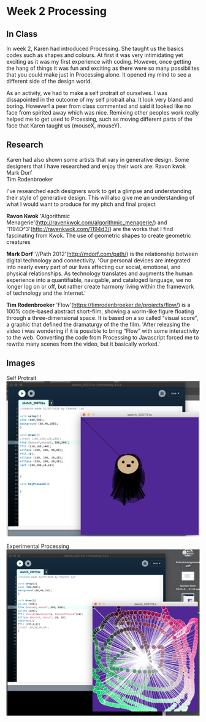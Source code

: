 # Week 2 Processing

## In Class
In week 2, Karen had introduced Processing. She taught us the basics codes such as shapes and colours. At first it was very intimidating yet exciting as it was my first experience with coding. However, once getting the hang of things it was fun and exciting as there were so many possibilites that you could make just in Processing alone. It opened my mind to see a different side of the design world. 

As an activity, we had to make a self protrait of ourselves. I was dissapointed in the outcome of my self protrait aha. It look very bland and boring. However! a peer from class commented and said it looked like no face from spirited away which was nice. Remixing other peoples work really helped me to get used to Prcessing, such as moving different parts of the face that Karen taught us (mouseX, mouseY). 

## Research

Karen had also shown some artists that vary in generative design. Some designers that I have researched and enjoy their work are:
Ravon kwok <br/>
Mark Dorf <br/>
Tim Rodenbroeker <br/>

I've researched each designers work to get a glimpse and understanding their style of generative design. This will also give me an understanding of what I would want to produce for my pitch and final project 

__Ravon Kwok__ 
'Algorithmic Menagerie'(http://ravenkwok.com/algorithmic_menagerie/) and '1194D^3'(http://ravenkwok.com/1194d3/) are the works that I find fascinating from Kwok. The use of geometric shapes to create geometric creatures 

__Mark Dorf__
'//Path 2012'(http://mdorf.com/path/) is the relationship between digital technology and connectivity. 
'Our personal devices are integrated into nearly every part of our lives affecting our social, emotional, and physical relationships. As technology translates and augments the human experience into a quantifiable, navigable, and cataloged language, we no longer log on or off, but rather create harmony living within the framework of technology and the Internet.'

__Tim Rodenbroeker__
'Flow'(https://timrodenbroeker.de/projects/flow/) is a 100% code-based abstract short-film, showing a worm-like figure floating through a three-dimensional space. It is based on a so called “visual score”, a graphic that defined the dramaturgy of the the film. 'After releasing the video i was wondering if it is possible to bring “Flow” with some interactivity to the web. Converting the code from Processing to Javascript forced me to rewrite many scenes from the video, but it basically worked.'


## Images
Self Protrait <br/>
![](SelfPortrait.png)

Experimental Processing <br/>
![](Experimental.png)

